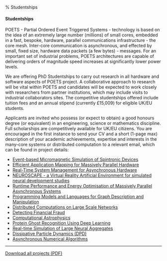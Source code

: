 % Studentships

#### Studentships

POETS - Partial Ordered Event Triggered Systems - technology is based on the idea of an extremely large number (millions) of small cores, embedded in a fast, bespoke, hardware, parallel communications infrastructure - the core mesh. Inter-core communication is asynchronous, and effected by small, fixed size, hardware data packets (a few bytes) - messages. For an important set of industrial problems, POETS architectures are capable of delivering orders of magnitude speed increases at significantly lower power levels. 

We are offering PhD Studentships to carry out research in all hardware and software aspects of POETS project. A collaborative approach to research will be vital within POETS and candidates will be expected to work closely with researchers from partner institutions, which may include visits to industrial collaborators sites. The competitive studentships offered include tuition fees and an annual stipend (currently £15,009) for eligible UK/EU students.

Applicants are invited who possess (or expect to obtain) a good honours degree (or equivalent) in an engineering, science or mathematics discipline. Full scholarships are competitively available for UK/EU citizens. You are encouraged in the first instance to send your CV and a short (1-page max) description of your academic achievements, expertise and interests in the many-core systems or distributed computation to a relevant email, which can be found in project details:

* [Event-based Micromagnetic Simulation of Spintronic Devices](/applications/#event-based-micromagnetic-simulation-of-spintronic-devices)
* [Efficient Application Mapping for Massively Parallel Hardware](/applications/#efficient-application-mapping-for-massively-parallel-hardware)
* [Real-Time System Management for Asynchronous Hardware](/applications/#real-time-system-management-for-asynchronous-hardware)
* [NEUROSCAPE - a Virtual Reality Artificial Environment for simulated neural development studies](/applications/#neuroscape---a-virtual-reality-artificial-environment-for-simulated-neural-development-studies)
* [Runtime Performance and Energy Optimisation of Massively Parallel Asynchronous Systems](/applications/#runtime-performance-and-energy-optimisation-of-massively-parallel-asynchronous-systems)
* [Programming Models and Languages for Graph Description and Manipulation](/applications/#programming-models-and-languages-for-graph-description-and-manipulation)
* [Distributed Computations on Large Scale Networks](/applications/#distributed-computations-on-large-scale-networks)
* [Detecting Financial Fraud](/applications/#detecting-financial-fraud)
* [Computational Astrophysics](/applications/#computational-astrophysics)
* [Protein Ghost Recognition Using Deep Learning](/applications/#protein-ghost-recognition-using-deep-learning)
* [Real-time Simulation of Large Neural Aggregates](/applications/#real-time-simulation-of-large-neural-aggregates)
* [Dissipative Particle Dynamics (DPD)](/applications/#dissipative-particle-dynamics-dpd)
* [Asynchronous Numerical Algorithms](/applications/#asynchronous-numerical-algorithms)

<hr/>

[Download all projects (PDF)](/uploads/PhDs_1.pdf)

&nbsp;

&nbsp;
